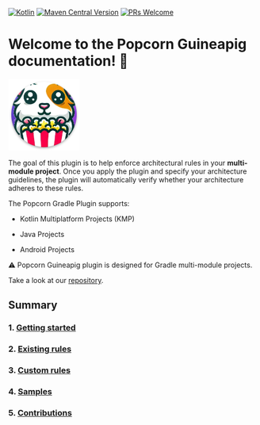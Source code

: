 [![Kotlin](https://img.shields.io/badge/kotlin-1.9.10-blue.svg?logo=kotlin)](http://kotlinlang.org)
[![Maven Central Version](https://img.shields.io/maven-central/v/io.github.codandotv/popcornguineapig)](https://central.sonatype.com/artifact/io.github.codandotv/popcornguineapig)
[![PRs Welcome](https://img.shields.io/badge/PRs-welcome-brightgreen.svg)](https://github.com/CodandoTV/popcorn-guineapig/issues)

# Welcome to the Popcorn Guineapig documentation! 👋

![Popcorn Guineapig Logo](./assets/img/popcorn_guineapig.png)

The goal of this plugin is to help enforce architectural rules in your **multi-module project**. Once you apply the plugin and specify your architecture guidelines, the plugin will automatically verify whether your architecture adheres to these rules.

The Popcorn Gradle Plugin supports:

- Kotlin Multiplatform Projects (KMP)

- Java Projects

- Android Projects

⚠️ Popcorn Guineapig plugin is designed for Gradle multi-module projects.

Take a look at our [repository](https://github.com/CodandoTV/popcorn-guineapig).

## Summary

### 1. [Getting started](./1-getting-started.md)

### 2. [Existing rules](./2-custom-rules.md)

### 3. [Custom rules](./3-custom-rules.md)

### 4. [Samples](./4-samples.md)

### 5. [Contributions](./5-contributions.md)
